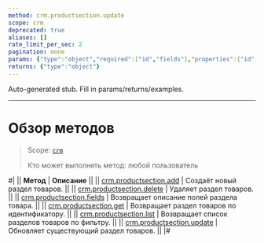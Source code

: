 ```yaml
---
method: crm.productsection.update
scope: crm
deprecated: true
aliases: []
rate_limit_per_sec: 2
pagination: none
params: {"type":"object","required":["id","fields"],"properties":{"id":{"type":"integer"},"fields":{"type":"object"}}}
returns: {"type":"object"}
---
```


Auto-generated stub. Fill in params/returns/examples.

---

# Обзор методов

> Scope: [`crm`](../../../scopes/permissions.md)
>
> Кто может выполнять метод: любой пользователь

#|
|| **Метод** | **Описание** ||
|| [crm.productsection.add](./crm-product-section-add.md) | Создаёт новый раздел товаров. ||
|| [crm.productsection.delete](./crm-product-section-delete.md) | Удаляет раздел товаров. ||
|| [crm.productsection.fields](./crm-product-section-fields.md) | Возвращает описание полей раздела товара. ||
|| [crm.productsection.get](./crm-product-section-get.md) | Возвращает раздел товаров по идентификатору. ||
|| [crm.productsection.list](./crm-product-section-list.md) | Возвращает список разделов товаров по фильтру. ||
|| [crm.productsection.update](./crm-product-section-update.md) | Обновляет существующий раздел товаров. ||
|#

